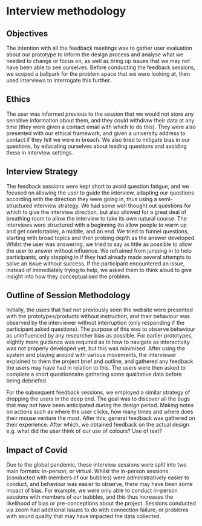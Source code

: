 # Interview methodology
## Objectives

The intention with all the feedback meetings was to gather user evaluation about our prototype to inform the design process and analyse what we needed to change or focus on, as well as bring up issues that we may not have been able to see ourselves. Before conducting the feedback sessions, we scoped a ballpark for the problem space that we were looking at, then used interviews to interrogate this further.

## Ethics

The user was informed previous to the session that we would not store any sensitive information about them, and they could withdraw their data at any time (they were given a contact email with which to do this). They were also presented with our ethical framework, and given a university address to contact if they felt we were in breach. We also tried to mitigate bias in our questions, by educating ourselves about leading questions and avoiding these in interview settings.

## Interview Strategy

The feedback sessions were kept short to avoid question fatigue, and we focused on allowing the user to guide the interview, adapting our questions according with the direction they were going in, thus using a semi-structured interview strategy. We had some well thought out questions for which to give the interview direction, but also allowed for a great deal of breathing room to allow the interview to take its own natural course.  The interviews were structured with a beginning (to allow people to warm up and get comfortable), a middle, and an end. We tried to funnel questions, starting with broad topics and then probing depth as the answer developed. Whilst the user was answering, we tried to say as little as possible to allow the user to answer without influence. We refrained from jumping in to help participants, only stepping in if they had already made several attempts to solve an issue without success. If the participant encountered an issue, instead of immediately trying to help, we asked them to think aloud to give insight into how they conceptualised the problem.

## Outline of Session Methodology

Initially, the users that had not previously seen the website were presented with the prototypes/products without instruction, and their behaviour was observed by the interviewer without interruption (only responding if the participant asked questions). The purpose of this was to observe behaviour as uninfluenced by any researcher bias as possible. For earlier prototypes, slightly more guidance was required as to how to navigate as interactivity was not properly developed yet, but this was minimised.
After using the system and playing around with various movements, the interviewer explained to them the project brief and outline, and gathered any feedback the users may have had in relation to this. The users were then asked to complete a short questionnaire gathering some qualitative data before being debriefed.

For the subsequent feedback sessions, we employed a similar strategy of dropping the users in the deep end. The goal was to discover all the bugs that may not have been anticipated during the design period. Making notes on actions such as where the user clicks, how many times and where does their mouse venture the most. After this, general feedback was gathered on their experience. After which, we obtained feedback on the actual design e.g. what did the user think of our use of colours? Use of text? 

## Impact of Covid

Due to the global pandemic, these interview sessions were split into two main formats: in-person, or virtual. Whilst the in-person sessions (conducted with members of our bubbles) were administratively easier to conduct, and behaviour was easier to observe, there may have been some impact of bias. For example, we were only able to conduct in-person sessions with members of our bubbles, and this thus increases the likelihood of bias or pre-conceptions about the project. Sessions conducted via zoom had additional issues to do with connection failure, or problems with sound quality that may have impacted the data collected. 

